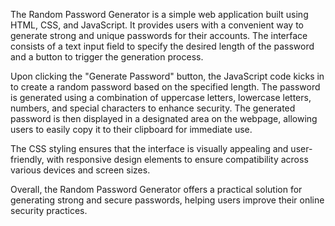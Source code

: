 The Random Password Generator is a simple web application built using HTML, CSS, and JavaScript. It provides users with a convenient way to generate strong and unique passwords for their accounts. The interface consists of a text input field to specify the desired length of the password and a button to trigger the generation process.

Upon clicking the "Generate Password" button, the JavaScript code kicks in to create a random password based on the specified length. The password is generated using a combination of uppercase letters, lowercase letters, numbers, and special characters to enhance security. The generated password is then displayed in a designated area on the webpage, allowing users to easily copy it to their clipboard for immediate use.

The CSS styling ensures that the interface is visually appealing and user-friendly, with responsive design elements to ensure compatibility across various devices and screen sizes.

Overall, the Random Password Generator offers a practical solution for generating strong and secure passwords, helping users improve their online security practices.
